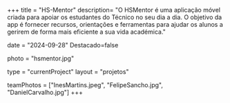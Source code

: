 +++
title = "HS-Mentor"
description= "O HSMentor é uma aplicação móvel criada para apoiar os estudantes do Técnico no seu dia a dia. O objetivo da app é fornecer recursos, orientações e ferramentas para ajudar os alunos a gerirem de forma mais eficiente a sua vida académica." 

date = "2024-09-28" 
Destacado=false 

photo = "hsmentor.jpg" 

type = "currentProject" 
layout = "projetos" 

teamPhotos = ["InesMartins.jpeg", "FelipeSancho.jpg", "DanielCarvalho.jpg"] 
+++
